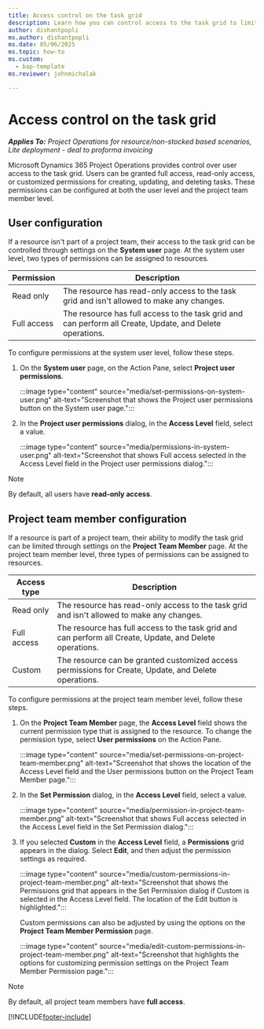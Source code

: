 ```yaml
---
title: Access control on the task grid 
description: Learn how you can control access to the task grid to limit unnecessary changes.
author: dishantpopli
ms.author: dishantpopli
ms.date: 05/06/2025
ms.topic: how-to
ms.custom: 
  - bap-template
ms.reviewer: johnmichalak

---
```


# Access control on the task grid

_**Applies To:** Project Operations for resource/non-stocked based scenarios, Lite deployment - deal to proforma invoicing_

Microsoft Dynamics 365 Project Operations provides control over user access to the task grid. Users can be granted full access, read-only access, or customized permissions for creating, updating, and deleting tasks. These permissions can be configured at both the user level and the project team member level.

## User configuration

If a resource isn't part of a project team, their access to the task grid can be controlled through settings on the **System user** page. At the system user level, two types of permissions can be assigned to resources.

| Permission | Description |
|---|---|
| Read only | The resource has read-only access to the task grid and isn't allowed to make any changes. |
| Full access | The resource has full access to the task grid and can perform all Create, Update, and Delete operations. |

To configure permissions at the system user level, follow these steps.

1. On the **System user** page, on the Action Pane, select **Project user permissions**.

    :::image type="content" source="media/set-permissions-on-system-user.png" alt-text="Screenshot that shows the Project user permissions button on the System user page.":::

1. In the **Project user permissions** dialog, in the **Access Level** field, select a value.

    :::image type="content" source="media/permissions-in-system-user.png" alt-text="Screenshot that shows Full access selected in the Access Level field in the Project user permissions dialog.":::

> [!NOTE]
> By default, all users have **read-only access**.

## Project team member configuration

If a resource is part of a project team, their ability to modify the task grid can be limited through settings on the **Project Team Member** page. At the project team member level, three types of permissions can be assigned to resources.

| Access type | Description |
|---|---|
| Read only | The resource has read-only access to the task grid and isn't allowed to make any changes. |
| Full access | The resource has full access to the task grid and can perform all Create, Update, and Delete operations. |
| Custom | The resource can be granted customized access permissions for Create, Update, and Delete operations. |

To configure permissions at the project team member level, follow these steps.

1. On the **Project Team Member** page, the **Access Level** field shows the current permission type that is assigned to the resource. To change the permission type, select **User permissions** on the Action Pane.

    :::image type="content" source="media/set-permissions-on-project-team-member.png" alt-text="Screenshot that shows the location of the Access Level field and the User permissions button on the Project Team Member page.":::

1. In the **Set Permission** dialog, in the **Access Level** field, select a value.

    :::image type="content" source="media/permission-in-project-team-member.png" alt-text="Screenshot that shows Full access selected in the Access Level field in the Set Permission dialog.":::

1. If you selected **Custom** in the **Access Level** field, a **Permissions** grid appears in the dialog. Select **Edit**, and then adjust the permission settings as required.

    :::image type="content" source="media/custom-permissions-in-project-team-member.png" alt-text="Screenshot that shows the Permissions grid that appears in the Set Permission dialog if Custom is selected in the Access Level field. The location of the Edit button is highlighted.":::

    Custom permissions can also be adjusted by using the options on the **Project Team Member Permission** page.

    :::image type="content" source="media/edit-custom-permissions-in-project-team-member.png" alt-text="Screenshot that highlights the options for customizing permission settings on the Project Team Member Permission page.":::

> [!NOTE]
> By default, all project team members have **full access**.

[!INCLUDE[footer-include](../includes/footer-banner.md)]
